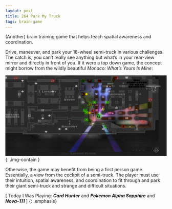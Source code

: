 ```yaml
---
layout: post
title: 264 Park My Truck
tags: brain-game
---
```

(Another) brain training game that helps teach spatial awareness and coordination.

Drive, maneuver, and park your 18-wheel semi-truck in various challenges.  The catch is, you can’t really see anything but what’s in your rear-view mirror and directly in front of you.  If it were a top down game, the concept might borrow from the wildly beautiful *Monaco: What’s Yours Is Mine*:

![Monaco](/img/games/264_Park_My_Truck.png "Monaco"){: .img-contain }

Otherwise, the game may benefit from being a first person game.  Essentially, a view from the cockpit of a semi-truck.  The player must use their intuition, spatial awareness, and coordination to fit through and park their giant semi-truck and strange and difficult situations.

[ Today I Was Playing: ***Card Hunter*** and ***Pokemon Alpha Sapphire*** and ***Nova-111*** ]
{: .emphasis}

